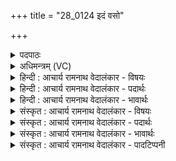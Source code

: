 +++
title = "28_0124 इदं वसो"

+++
<details><summary>पदपाठः</summary>

इ꣣द꣢म्। व꣣सो। सुत꣢म्। अ꣡न्धः꣢꣯। पि꣡ब꣢꣯। सु꣡पू꣢꣯र्णम्। सु। पू꣣र्णम्। उद꣡र꣢म्। उ꣣। द꣡र꣢꣯म्। अ꣡ना꣢꣯भयिन्। अन्। आ꣣भयिन्। ररिम꣢। ते꣣। १२४।
</details>

<details><summary>अधिमन्त्रम् (VC)</summary>

- इन्द्रः
- मेधातिथिः काण्वः प्रियमेधश्चाङ्गिरसः
- गायत्री
- षड्जः
- ऐन्द्रं काण्डम्
</details>

<details><summary>हिन्दी : आचार्य रामनाथ वेदालंकार - विषयः</summary>

अगले मन्त्र में यह वर्णन है कि हम विद्वान् अतिथि और परमात्मा का उपहार से सत्कार करते हैं।
</details>

<details><summary>हिन्दी : आचार्य रामनाथ वेदालंकार - पदार्थः</summary>

पदार्थान्वयभाषाः -  हे (वसो) सद्गुणों के निवासक अतिथि अथवा परमात्मन् ! आप (इदम्) इस हमारे द्वारा समर्पित किये जाते हुए (सुतम्) तैयार (अन्धः) अन्न या भक्तिरस को (सुपूर्णम् उदरम्) खूब पेट भरकर (पिब) पीजिए। हे (अनाभयिन्) निर्भीक ! हम (ते) आपको (ररिम) अर्पित कर रहे हैं ॥१०॥
</details>

<details><summary>हिन्दी : आचार्य रामनाथ वेदालंकार - भावार्थः</summary>

भावार्थभाषाः -  जैसे कोई विद्वान् अतिथि हमसे दिये जाते हुए अन्न, रस, घी, दूध आदि को पेट भरकर पीता है, वैसे ही हे परमात्मन् ! आप हमारे द्वारा श्रद्धापूर्वक निवेदित किये जाते हुए भक्तिरस को छककर पीजिए। यहाँ निराकार एवं मुख-पेट आदि से रहित भी परमेश्वर के विषय में पेट भरकर पीजिए यह कथन आलङ्कारिक है ॥१०॥ इस दशति में परमात्मा के स्तुतिगान के लिए प्रेरणा, उससे सुख की प्रार्थना और उसकी महिमा का वर्णन होने से इस दशति के विषय की पूर्व दशति के विषय के साथ सङ्गति है, यह जानना चाहिए ॥१०॥ द्वितीय प्रपाठक में प्रथम अर्ध की तृतीय दशति समाप्त ॥ द्वितीय अध्याय में प्रथम खण्ड समाप्त ॥
</details>

<details><summary>संस्कृत : आचार्य रामनाथ वेदालंकार - विषयः</summary>

वयं विद्वांसमतिथिं परमात्मानं चोपहारेण सत्कुर्म इत्याह।
</details>

<details><summary>संस्कृत : आचार्य रामनाथ वेदालंकार - पदार्थः</summary>

पदार्थान्वयभाषाः -  हे (वसो) सद्गुणानां वासयितः अतिथे परमात्मन् वा, त्वम् (इदम्) एतद् अस्माभिः समर्प्यमाणम्, (सुतम्) अभिषुतम्, सज्जीकृतम् (अन्धः) अन्नं श्रद्धारसं वा। अन्धः इत्यन्ननामसु पठितम्। निघं० २।७ अदेर्नुम् धौ च उ० ४।२०७ इति अद् भक्षणे धातोः असुन् प्रत्ययो, नुमागमो, धकारादेशश्च। (सुपूर्णम् उदरम्) उदरम् सुष्ठु पूर्णं यथा स्यात् तथा (पिब) आस्वादय। संहितायाम् द्व्यचोऽतस्तिङः। अ० ६।३।१३५ इति दीर्घः। हे (अनाभयिन्२) निर्भय ! वयं (ते) तुभ्यम् (ररिम) प्रयच्छामः। रा दाने। छन्दसि लुङ्लङ्लिटः। अ० ३।४।६ इति लडर्थे लिट्। संहितायाम् अन्येषामपि दृश्यते अ० ६।३।१३७ इति दीर्घः ॥१०॥
</details>

<details><summary>संस्कृत : आचार्य रामनाथ वेदालंकार - भावार्थः</summary>

भावार्थभाषाः -  यथा कश्चिद् विद्वानतिथिरस्माभिः प्रदीयमानमन्नरसघृतदुग्धादिकं सुपूर्णमुदरं पिबति तथैव हे परमात्मन् ! त्वमस्माभिः श्रद्धया विनिवेद्यमानं भक्तिरसं कणेहत्य पिब। अत्र अकायस्य मुखोदरादिरहितस्यापि परमेश्वरस्य विषये सुपूर्णमुदरं पिब’ इति व्याहार आलङ्कारिक एव ॥१०॥ अत्र परमात्मनः स्तुतिगानार्थं प्रेरणात्, ततः सुखप्रार्थनात्, तन्महिमवर्णनाच्चैतद्दशत्यर्थस्य पूर्वदशत्यर्थेन संगतिरस्तीति वेदितव्यम् ॥ इति द्वितीये प्रपाठके प्रथमार्धे तृतीया दशतिः। इति द्वितीयाध्याये प्रथमः खण्डः ॥
</details>

<details><summary>संस्कृत : आचार्य रामनाथ वेदालंकार - पादटिप्पनी</summary>

टिप्पणी:   १. ऋ० ८।२।१, साम० ७३४। २. आ समन्ताद् बिभेति आभयी, बिभेतेरौणादिक इनिः, न आभयी अनाभयी, तादृशः—इति सा०।
</details>